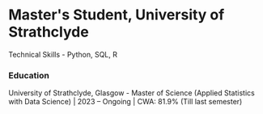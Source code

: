 # Master's Student, University of Strathclyde
Technical Skills - Python, SQL, R

### Education
University of Strathclyde, Glasgow - Master of Science (Applied Statistics with Data Science) | 2023 – Ongoing | CWA: 81.9% (Till last semester)
